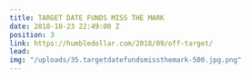```yaml
---
title: TARGET DATE FUNDS MISS THE MARK
date: 2018-10-23 22:49:00 Z
position: 3
link: https://humbledollar.com/2018/09/off-target/
lead: 
img: "/uploads/35.targetdatefundsmissthemark-500.jpg.png"
---
```


